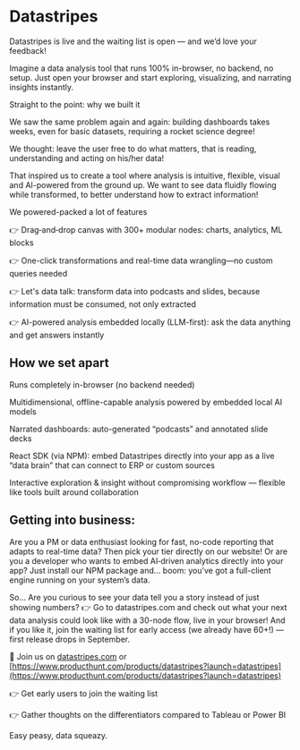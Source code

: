 # Datastripes

Datastripes is live and the waiting list is open — and we’d love your feedback!

Imagine a data analysis tool that runs 100% in-browser, no backend, no setup. Just open your browser and start exploring, visualizing, and narrating insights instantly.

Straight to the point: why we built it

We saw the same problem again and again: building dashboards takes weeks, even for basic datasets, requiring a rocket science degree!

We thought: leave the user free to do what matters, that is reading, understanding and acting on his/her data!

That inspired us to create a tool where analysis is intuitive, flexible, visual and AI-powered from the ground up. We want to see data fluidly flowing while transformed, to better understand how to extract information!

We powered-packed a lot of features

👉 Drag‑and‑drop canvas with 300+ modular nodes: charts, analytics, ML blocks

👉 One-click transformations and real-time data wrangling—no custom queries needed

👉 Let's data talk: transform data into podcasts and slides, because information must be consumed, not only extracted

👉 AI-powered analysis embedded locally (LLM-first): ask the data anything and get answers instantly

## How we set apart

Runs completely in-browser (no backend needed)

Multidimensional, offline-capable analysis powered by embedded local AI models

Narrated dashboards: auto-generated “podcasts” and annotated slide decks

React SDK (via NPM): embed Datastripes directly into your app as a live “data brain” that can connect to ERP or custom sources

Interactive exploration & insight without compromising workflow — flexible like tools built around collaboration

## Getting into business:

Are you a PM or data enthusiast looking for fast, no-code reporting that adapts to real-time data? Then pick your tier directly on our website!
Or are you a developer who wants to embed AI‑driven analytics directly into your app? Just install our NPM package and… boom: you’ve got a full-client engine running on your system’s data.

So...
Are you curious to see your data tell you a story instead of just showing numbers?
👉 Go to datastripes.com and check out what your next data analysis could look like with a 30-node flow, live in your browser!
And if you like it, join the waiting list for early access (we already have 60+!) — first release drops in September.

🚀 Join us on [datastripes.com](https://datastripes.com) or [https://www.producthunt.com/products/datastripes?launch=datastripes](https://www.producthunt.com/products/datastripes?launch=datastripes)

👉 Get early users to join the waiting list

👉 Gather thoughts on the differentiators compared to Tableau or Power BI

Easy peasy, data squeazy.
